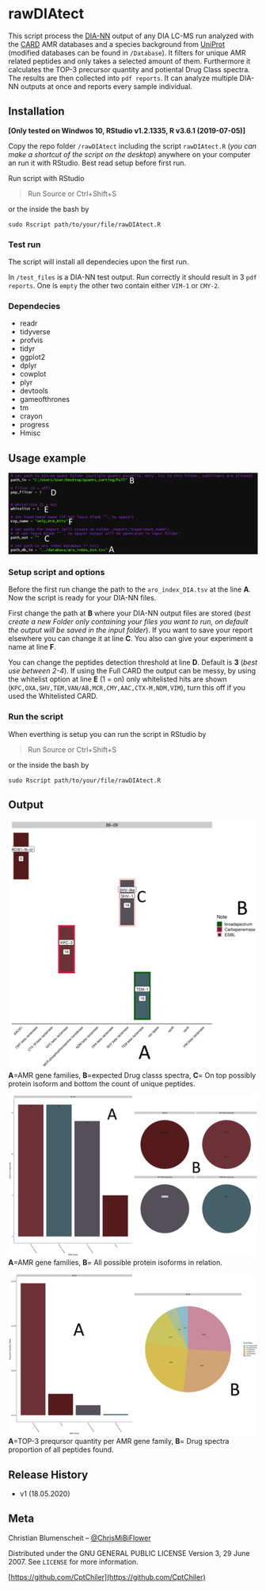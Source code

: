
 # rawDIAtect

This script process the [DIA-NN](https://github.com/vdemichev/DiaNN) output of any DIA LC-MS run analyzed with the [CARD](https://card.mcmaster.ca/) AMR databases and a species background from [UniProt](https://www.uniprot.org/) (modified databases can be found in ``/Database``). It filters for unique AMR related peptides and only takes a selected amount of them. Furthermore it calculates the TOP-3 precursor quantity and potiental Drug Class spectra. The results are then collected into ``pdf reports``. It can analyze multiple DIA-NN outputs at once and reports every sample individual.  

## Installation

**[Only tested on Windwos 10, RStudio v1.2.1335, R v3.6.1 (2019-07-05)]**

Copy the repo folder ``/rawDIAtect`` including the script ``rawDIAtect.R`` (*you can make a shortcut of the script on the desktop*) anywhere on your computer an run it with RStudio. Best read setup before first run.

Run script with RStudio
> Run Source or Ctrl+Shift+S
 
 or the inside the bash by 
```
sudo Rscript path/to/your/file/rawDIAtect.R
```

### Test run
The script will install all dependecies upon the first run.

In ``/test_files`` is a DIA-NN test output. Run correctly it should result in 3 ``pdf reports``. One is ``empty`` the other two contain either ``VIM-1`` or ``CMY-2``.

### Dependecies
 - readr
 - tidyverse
 - profvis
 - tidyr
 - ggplot2
 - dplyr
 - cowplot
 - plyr
 - devtools
 - gameofthrones
 - tm
 - crayon
 - progress
 - Hmisc

## Usage example

![options.PNG](https://github.com/CptChiler/rawDIAtect/blob/master/readme_png/options.PNG)

### Setup script and options
Before the first run change the path to the ``aro_index_DIA.tsv``  at the line **A**. Now the script is ready for your DIA-NN files. 

First change the path at **B** where your DIA-NN output files are stored (*best create a new Folder only containing your files you want to run, on default the output will be saved in the input folder*). If you want to save your report elsewhere you can change it at line **C**. You also can give your experiment a name at line **F**.

You can change the peptides detection threshold at line **D**. Default is **3** (*best use between 2-4*). If using the Full CARD the output can be messy, by using the whitelist option at line **E** (1 = on) only whitelisted hits are shown (``KPC,OXA,SHV,TEM,VAN/AB,MCR,CMY,AAC,CTX-M,NDM,VIM``), turn this off if  you used the Whitelisted CARD.

### Run the script
When everthing is setup you can run the script in RStudio by 
> Run Source or Ctrl+Shift+S

or the inside the bash by 
```
sudo Rscript path/to/your/file/rawDIAtect.R
```
## Output

![Main-Page](https://github.com/CptChiler/rawDIAtect/blob/master/readme_png/86-09_main_page.png )
**A**=AMR gene families, **B**=expected Drug classs spectra, **C**= On top possibly protein isoform and bottom the count of unique peptides.

![Details-1](https://github.com/CptChiler/rawDIAtect/blob/master/readme_png/86-09_overview_page.png)
**A**=AMR gene families, **B**= All possible protein isoforms in relation.

![Details-2](https://github.com/CptChiler/rawDIAtect/blob/master/readme_png/86-09_PQ_top3.png)
**A**=TOP-3 preqursor quantity per AMR gene family, **B**= Drug spectra proportion of all peptides found.

## Release History

* v1 (18.05.2020)

## Meta

Christian Blumenscheit – [@ChrisMiBiFlower](https://twitter.com/chrismibiflower)

Distributed under the GNU GENERAL PUBLIC LICENSE Version 3, 29 June 2007. See ``LICENSE`` for more information.

[https://github.com/CptChiler](https://github.com/CptChiler)

